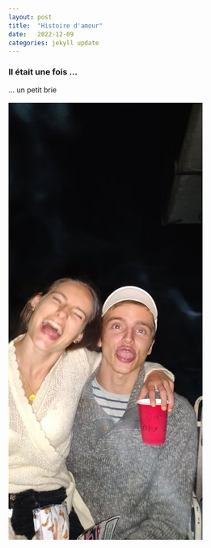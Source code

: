 ```yaml
---
layout: post
title:  "Histoire d'amour"
date:   2022-12-09
categories: jekyll update
---
```

### Il était une fois ... 

... un petit brie 
<br>
<br>
<img src="/images/6.jpg" alt="">

